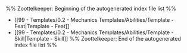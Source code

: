 %% Zoottelkeeper: Beginning of the autogenerated index file list  %%
-  [[99 - Templates/0.2 - Mechanics Templates/Abilities/Template - Feat|Template - Feat]]
-  [[99 - Templates/0.2 - Mechanics Templates/Abilities/Template - Skill|Template - Skill]]
%% Zoottelkeeper: End of the autogenerated index file list  %%
